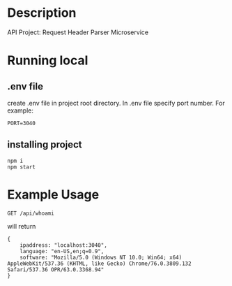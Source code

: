 # Description
API Project: Request Header Parser Microservice
# Running local

## .env file
create .env file in project root directory.
In .env file specify port number. For example:
```
PORT=3040
```
## installing project
```
npm i
npm start
```
# Example Usage
```
GET /api/whoami
```
will return 

```
{
    ipaddress: "localhost:3040",
    language: "en-US,en;q=0.9",
    software: "Mozilla/5.0 (Windows NT 10.0; Win64; x64) AppleWebKit/537.36 (KHTML, like Gecko) Chrome/76.0.3809.132 Safari/537.36 OPR/63.0.3368.94"
}
```
